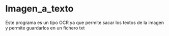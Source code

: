 # Imagen_a_texto
Este programa es un tipo OCR ya que permite sacar los textos de la imagen y permite guardarlos en un fichero txt
